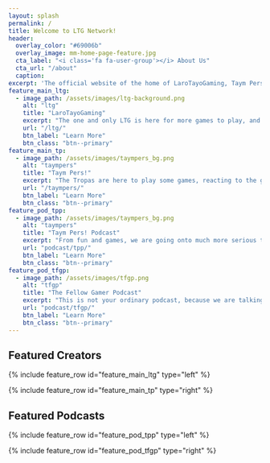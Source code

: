 ```yaml
---
layout: splash
permalink: /
title: Welcome to LTG Network!
header:
  overlay_color: "#69006b"
  overlay_image: mm-home-page-feature.jpg
  cta_label: "<i class='fa fa-user-group'></i> About Us"
  cta_url: "/about"
  caption:
excerpt: 'The official website of the home of LaroTayoGaming, Taym Pers! and The Fellow Gamer Podcast.<br />'
feature_main_ltg:
  - image_path: /assets/images/ltg-background.png
    alt: "ltg"
    title: "LaroTayoGaming"
    excerpt: "The one and only LTG is here for more games to play, and more content to slay!"
    url: "/ltg/"
    btn_label: "Learn More"
    btn_class: "btn--primary"
feature_main_tp:
  - image_path: /assets/images/taympers_bg.png
    alt: "taympers"
    title: "Taym Pers!"
    excerpt: "The Tropas are here to play some games, reacting to the games, and doing some random stuff!"
    url: "/taympers/"
    btn_label: "Learn More"
    btn_class: "btn--primary"
feature_pod_tpp:
  - image_path: /assets/images/taympers_bg.png
    alt: "taympers"
    title: "Taym Pers! Podcast"
    excerpt: "From fun and games, we are going onto much more serious topics, so if you are not into it, welp of course you know what to do."
    url: "podcast/tpp/"
    btn_label: "Learn More"
    btn_class: "btn--primary"
feature_pod_tfgp:
  - image_path: /assets/images/tfgp.png
    alt: "tfgp"
    title: "The Fellow Gamer Podcast"
    excerpt: "This is not your ordinary podcast, because we are talking about great games, with random entertainment for you guys!"
    url: "podcast/tfgp/"
    btn_label: "Learn More"
    btn_class: "btn--primary"
---
```


## Featured Creators

{% include feature_row id="feature_main_ltg" type="left" %}

{% include feature_row id="feature_main_tp" type="right" %}

## Featured Podcasts

{% include feature_row id="feature_pod_tpp" type="left" %}

{% include feature_row id="feature_pod_tfgp" type="right" %}


<script async src="https://pagead2.googlesyndication.com/pagead/js/adsbygoogle.js?client=ca-pub-6996503694866080"
     crossorigin="anonymous"></script>
<!-- LTG Default -->
<ins class="adsbygoogle"
     style="display:block"
     data-ad-client="ca-pub-6996503694866080"
     data-ad-slot="2294699691"
     data-ad-format="auto"
     data-full-width-responsive="true"></ins>
<script>
     (adsbygoogle = window.adsbygoogle || []).push({});
</script>
